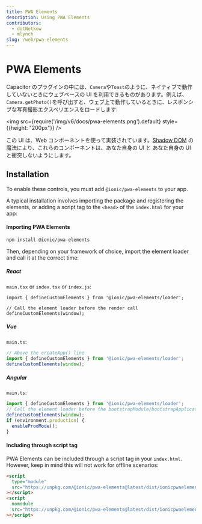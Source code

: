 ```yaml
---
title: PWA Elements
description: Using PWA Elements
contributors:
  - dotNetkow
  - mlynch
slug: /web/pwa-elements
---
```


# PWA Elements

Capacitor のプラグインの中には、`Camera`や`Toast`のように、ネイティブで動作していないときにウェブベースの UI を利用できるものがあります。例えば、`Camera.getPhoto()`を呼び出すと、ウェブ上で動作しているときに、レスポンシブな写真撮影エクスペリエンスをロードします:

<img src={require('/img/v6/docs/pwa-elements.png').default} style={{height: "200px"}} />

この UI は、Web コンポーネントを使って実装されています。[Shadow DOM](https://developer.mozilla.org/en-US/docs/Web/Web_Components/Using_shadow_DOM) の魔法により、これらのコンポーネントは、あなた自身の UI と
あなた自身の UI と衝突しないようにします。

## Installation

To enable these controls, you must add `@ionic/pwa-elements` to your app.

A typical installation involves importing the package and registering the elements, or adding a script tag to the `<head>` of the `index.html` for your app:

#### Importing PWA Elements

```bash
npm install @ionic/pwa-elements
```

Then, depending on your framework of choice, import the element loader and call it at the correct time:

##### React

`main.tsx` or `index.tsx` or `index.js`:

```tsx
import { defineCustomElements } from '@ionic/pwa-elements/loader';

// Call the element loader before the render call
defineCustomElements(window);
```

##### Vue

`main.ts`:

```typescript
// Above the createApp() line
import { defineCustomElements } from '@ionic/pwa-elements/loader';
defineCustomElements(window);
```

##### Angular

`main.ts`:

```typescript
import { defineCustomElements } from '@ionic/pwa-elements/loader';
// Call the element loader before the bootstrapModule/bootstrapApplication call
defineCustomElements(window);
if (environment.production) {
  enableProdMode();
}
```

#### Including through script tag

PWA Elements can be included through a script tag in your `index.html`. However, keep in mind this will not work for offline scenarios:

```html
<script
  type="module"
  src="https://unpkg.com/@ionic/pwa-elements@latest/dist/ionicpwaelements/ionicpwaelements.esm.js"
></script>
<script
  nomodule
  src="https://unpkg.com/@ionic/pwa-elements@latest/dist/ionicpwaelements/ionicpwaelements.js"
></script>
```
